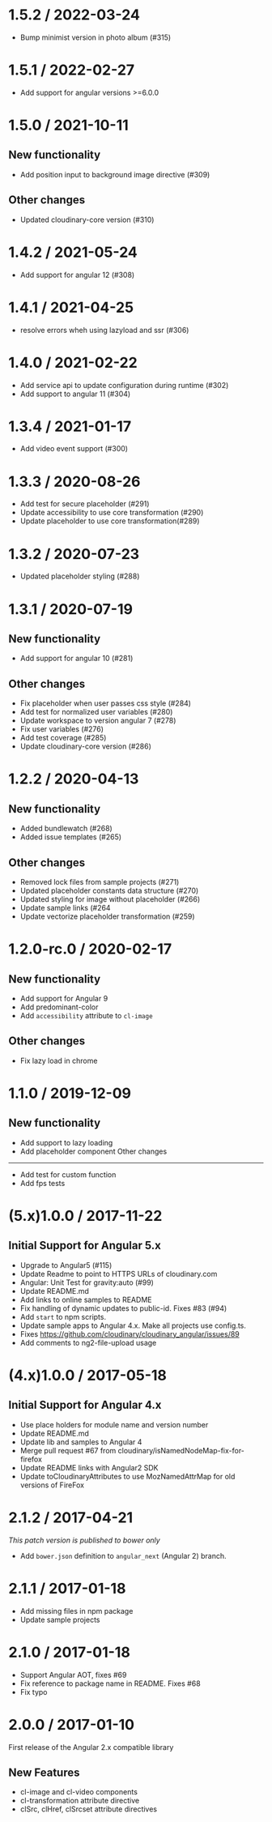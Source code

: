 1.5.2 / 2022-03-24
=============
 * Bump minimist version in photo album (#315)

1.5.1 / 2022-02-27
=============
 * Add support for angular versions >=6.0.0

1.5.0 / 2021-10-11
=============
New functionality
-----------------
 * Add position input to background image directive (#309)
 
Other changes
-----------------
 * Updated cloudinary-core version (#310)
 

1.4.2 / 2021-05-24
=============
 * Add support for angular 12 (#308)

1.4.1 / 2021-04-25
=============
* resolve errors wheh using lazyload and ssr (#306)


1.4.0 / 2021-02-22
==================
* Add service api to update configuration during runtime (#302)
* Add support to angular 11  (#304)

1.3.4 / 2021-01-17
==================
*  Add video event support (#300)

1.3.3 / 2020-08-26
==================
* Add test for secure placeholder (#291)
* Update accessibility to use core transformation (#290)
* Update placeholder to use core transformation(#289)



1.3.2 / 2020-07-23
=============
 * Updated placeholder styling (#288)



1.3.1 / 2020-07-19
=============

New functionality
-----------------
 * Add support for angular 10 (#281)

Other changes
-----------------
 * Fix placeholder when user passes css style (#284)
 * Add test for normalized user variables (#280)
 * Update workspace to version angular 7 (#278)
 * Fix user variables (#276)
 * Add test coverage (#285)
 * Update cloudinary-core version (#286)


1.2.2 / 2020-04-13
==================

New functionality
-----------------
* Added bundlewatch (#268)
* Added issue templates (#265) 

Other changes
-----------------
*  Removed lock files from sample projects (#271)
*  Updated placeholder constants data structure (#270)
*  Updated styling for image without placeholder (#266)
*  Update sample links (#264
*  Update vectorize placeholder transformation (#259)

1.2.0-rc.0 / 2020-02-17
=======================

New functionality
-----------------
* Add support for Angular 9
* Add predominant-color
* Add `accessibility` attribute to `cl-image`

Other changes
-----------------
* Fix lazy load in chrome 

1.1.0 / 2019-12-09
==================

New functionality
-----------------
* Add support to lazy loading
* Add placeholder component
Other changes
-------------
* Add test for custom function
* Add fps tests

(5.x)1.0.0 / 2017-11-22
=======================

## Initial Support for Angular 5.x

  * Upgrade to Angular5 (#115)
  * Update Readme to point to HTTPS URLs of cloudinary.com
  * Angular: Unit Test for gravity:auto (#99)
  * Update README.md
  * Add links to online samples to README
  * Fix handling of dynamic updates to public-id. Fixes #83 (#94)
  * Add `start` to npm scripts.
  * Update sample apps to Angular 4.x. Make all projects use config.ts.
  * Fixes https://github.com/cloudinary/cloudinary_angular/issues/89
  * Add comments to ng2-file-upload usage

(4.x)1.0.0 / 2017-05-18
=======================

## Initial Support for Angular 4.x

  * Use place holders for module name and version number
  * Update README.md
  * Update lib and samples to Angular 4
  * Merge pull request #67 from cloudinary/isNamedNodeMap-fix-for-firefox
  * Update README links with Angular2 SDK
  * Update toCloudinaryAttributes to use MozNamedAttrMap for old versions of FireFox

2.1.2 / 2017-04-21
==================

*This patch version is published to bower only*

  * Add `bower.json` definition to `angular_next` (Angular 2) branch.

2.1.1 / 2017-01-18
==================

  * Add missing files in npm package
  * Update sample projects

2.1.0 / 2017-01-18
==================

  * Support Angular AOT, fixes #69
  * Fix reference to package name in README. Fixes #68
  * Fix typo

2.0.0 / 2017-01-10
==================
First release of the Angular 2.x compatible library

New Features
------------

  * cl-image and cl-video components
  * cl-transformation attribute directive
  * clSrc, clHref, clSrcset attribute directives 
